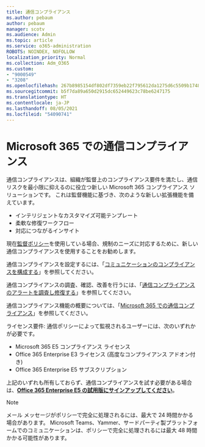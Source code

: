 ```yaml
---
title: 通信コンプライアンス
ms.author: pebaum
author: pebaum
manager: scotv
ms.audience: Admin
ms.topic: article
ms.service: o365-administration
ROBOTS: NOINDEX, NOFOLLOW
localization_priority: Normal
ms.collection: Adm_O365
ms.custom:
- "9000549"
- "3208"
ms.openlocfilehash: 267b8985154df802df7359eb22f795612da1275d6c5509b1748828f3c42051b7
ms.sourcegitcommit: b5f7da89a650d2915dc652449623c78be6247175
ms.translationtype: HT
ms.contentlocale: ja-JP
ms.lasthandoff: 08/05/2021
ms.locfileid: "54090741"
---
```

# <a name="communication-compliance-in-microsoft-365"></a>Microsoft 365 での通信コンプライアンス

通信コンプライアンスは、組織が監督上のコンプライアンス要件を満たし、通信リスクを最小限に抑えるのに役立つ新しい Microsoft 365 コンプライアンス ソリューションです。 これは監督機能に基づき、次のような新しい拡張機能を備えています。

- インテリジェントなカスタマイズ可能テンプレート
- 柔軟な修復ワークフロー
- 対応につながるインサイト

現在[監督ポリシー](https://docs.microsoft.com/microsoft-365/compliance/supervision-policies)を使用している場合、規制のニーズに対応するために、新しい通信コンプライアンスを使用することをお勧めします。

通信コンプライアンスを設定するには、「[コミュニケーションのコンプライアンスを構成する](https://docs.microsoft.com/microsoft-365/compliance/communication-compliance-configure)」を参照してください。

通信コンプライアンスの調査、確認、改善を行うには、「[通信コンプライアンスのアラートを調査し修復する](https://docs.microsoft.com/microsoft-365/compliance/communication-compliance-investigate-remediate)」を参照してください。

通信コンプライアンス機能の概要については、「[Microsoft 365 での通信コンプライアンス](https://docs.microsoft.com/microsoft-365/compliance/communication-compliance)」を参照してください。

ライセンス要件: 通信ポリシーによって監視されるユーザーには、次のいずれかが必要です。

- Microsoft 365 E5 コンプライアンス ライセンス
- Office 365 Enterprise E3 ライセンス (高度なコンプライアンス アドオン付き)
- Office 365 Enterprise E5 サブスクリプション

上記のいずれも所有しておらず、通信コンプライアンスを試す必要がある場合は、**[Office 365 Enterprise E5 の試用版にサインアップしてください](https://go.microsoft.com/fwlink/p/?LinkID=698279)**。

> [!NOTE]
> メール メッセージがポリシーで完全に処理されるには、最大で 24 時間かかる場合があります。 Microsoft Teams、Yammer、サードパーティ製プラットフォームでのコミュニケーションは、ポリシーで完全に処理されるには最大 48 時間かかる可能性があります。
